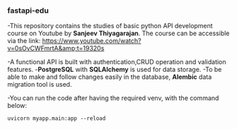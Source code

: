### fastapi-edu
-This repository contains the studies of basic python API development course on Youtube by **Sanjeev Thiyagarajan**. The course can be accessible via the link: https://www.youtube.com/watch?v=0sOvCWFmrtA&amp;t=19320s

-A functional API is built with authentication,CRUD operation and validation features.
-**PostgreSQL** with **SQLAlchemy** is used for data storage. 
-To be able to make and follow changes easily in the database, **Alembic** data migration tool is used.

-You can run the code after having the required venv, with the command below:

```
uvicorn myapp.main:app --reload 
```
